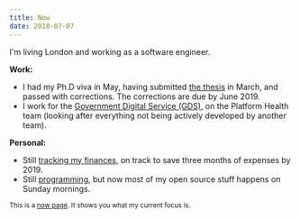 ```yaml
---
title: Now
date: 2018-07-07
---
```


I'm living London and working as a software engineer.

**Work:**

- I had my Ph.D viva in May, having submitted [the thesis][w1] in
  March, and passed with corrections.  The corrections are due by June 2019.
- I work for the [Government Digital Service (GDS)][w2], on the
  Platform Health team (looking after everything not being actively
  developed by another team).

[w1]: https://github.com/barrucadu/phd
[w2]: https://gds.blog.gov.uk/

**Personal:**

- Still [tracking my finances][p1], on track to save three months of
  expenses by 2019.
- Still [programming][p2], but now most of my open source stuff
  happens on Sunday mornings.

[p1]: https://memo.barrucadu.co.uk/personal-finance.html
[p2]: https://github.com/barrucadu

<small>This is a [now page][]. It shows you what my current focus is.</small>

[now page]:  http://nownownow.com/about
